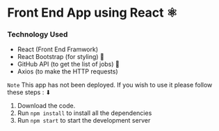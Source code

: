 # Front End App using React ⚛

### Technology Used
  - React (Front End Framwork)
  - React Bootstrap (for styling) 🎨
  - GitHub API (to get the list of jobs) 👔
  - Axios (to make the HTTP requests)
  
 `Note` This app has not been deployed. If you wish to use it please follow these steps : ⬇
 
  1. Download the code.
  2. Run `npm install` to install all the dependencies
  3. Run `npm start` to start the development server
  
 

